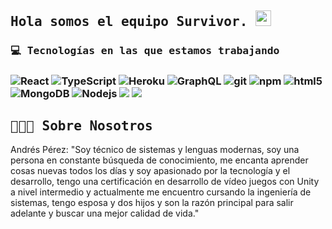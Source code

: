 <h2><samp> Hola somos el equipo Survivor. </samp><img src="https://github.com/souvikguria98/souvikguria98/blob/master/Hi.gif" width="25"></h2>
<p></p>

<h3> <samp>💻 Tecnologías en las que estamos trabajando</samp><h3>
<p>
<img alt="React" src="https://img.shields.io/badge/-React-45b8d8?style=flat-square&logo=react&logoColor=white" />
<img alt="TypeScript" src="https://img.shields.io/badge/-TypeScript-007ACC?style=flat-square&logo=typescript&logoColor=white" />
<img alt="Heroku" src="https://img.shields.io/badge/-Heroku-430098?style=flat-square&logo=heroku&logoColor=white" />
<img alt="GraphQL" src="https://img.shields.io/badge/-GraphQL-E10098?style=flat-square&logo=graphql&logoColor=white" />
<img alt="git" src="https://img.shields.io/badge/-Git-F05032?style=flat-square&logo=git&logoColor=white" />
<img alt="npm" src="https://img.shields.io/badge/-NPM-CB3837?style=flat-square&logo=npm&logoColor=white" />
<img alt="html5" src="https://img.shields.io/badge/-HTML5-E34F26?style=flat-square&logo=html5&logoColor=white" />
<img alt="MongoDB" src="https://img.shields.io/badge/-MongoDB-13aa52?style=flat-square&logo=mongodb&logoColor=white" />
<img alt="Nodejs" src="https://img.shields.io/badge/-Nodejs-43853d?style=flat-square&logo=Node.js&logoColor=white" />
<img src="https://img.shields.io/badge/css3%20-%231572B6.svg?&style=flat-square&logo=css3&logoColor=white"/>
<img src="https://img.shields.io/badge/javascript%20-%23323330.svg?&style=flat-square&logo=javascript&logoColor=%23F7DF1E"/>
<p>
  
<h2><samp>👨🏻‍💻 Sobre Nosotros</samp></h2>

  
<p>Andrés Pérez: "Soy técnico de sistemas y lenguas modernas, soy una persona en constante búsqueda de conocimiento, me encanta aprender cosas nuevas todos los días y soy apasionado por la tecnología y el desarrollo, tengo una certificación en desarrollo de vídeo juegos con Unity a nivel intermedio y actualmente me encuentro cursando la ingeniería de sistemas, tengo esposa y dos hijos y son la razón principal para salir adelante y buscar una mejor calidad de vida."</p>
